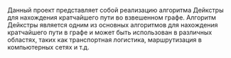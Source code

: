 Данный проект представляет собой реализацию алгоритма Дейкстры для нахождения кратчайшего пути во взвешенном графе. Алгоритм Дейкстры является одним из основных алгоритмов для нахождения кратчайшего пути в графе и может быть использован в различных областях, таких как транспортная логистика, маршрутизация в компьютерных сетях и т.д.
